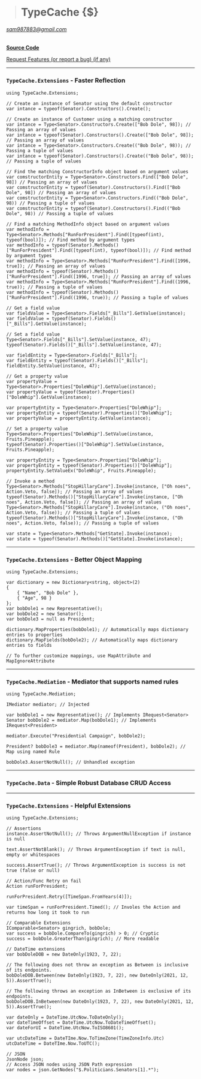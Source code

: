 ># TypeCache {$}

###### sam987883@gmail.com  

[**Source Code**](https://github.com/sam987883/TypeCache/tree/master/src/TypeCache.GraphQL)

[Request Features (or report a bug) (if any)](https://github.com/sam987883/TypeCache/issues)

---
### `TypeCache.Extensions` - Faster Reflection

	using TypeCache.Extensions;

	// Create an instance of Senator using the default constructor
	var intance = typeof(Senator).Constructors().Create();

	// Create an instance of Customer using a matching constructor
	var intance = Type<Senator>.Constructors.Create(["Bob Dole", 98]); // Passing an array of values
	var intance = typeof(Senator).Constructors().Create(["Bob Dole", 98]); // Passing an array of values
	var intance = Type<Senator>.Constructors.Create(("Bob Dole", 98)); // Passing a tuple of values
	var intance = typeof(Senator).Constructors().Create(("Bob Dole", 98)); // Passing a tuple of values

	// Find the matching ConstructorInfo object based on argument values
	var comstructorEntity = Type<Senator>.Constructors.Find(["Bob Dole", 98]) // Passing an array of values
	var comstructorEntity = typeof(Senator).Constructors().Find(["Bob Dole", 98]) // Passing an array of values
	var comstructorEntity = Type<Senator>.Constructors.Find(("Bob Dole", 98)) // Passing a tuple of values
	var comstructorEntity = typeof(Senator).Constructors().Find(("Bob Dole", 98)) // Passing a tuple of values

	// Find a matching MethodInfo object based on argument values
	var methodInfo = Type<Senator>.Methods["RunForPresident"].Find([typeof(int), typeof(bool)]); // Find method by argument types
	var methodInfo = typeof(Senator).Methods()["RunForPresident"].Find([typeof(int), typeof(bool)]); // Find method by argument types
	var methodInfo = Type<Senator>.Methods["RunForPresident"].Find([1996, true]); // Passing an array of values
	var methodInfo = typeof(Senator).Methods()["RunForPresident"].Find([1996, true]); // Passing an array of values
	var methodInfo = Type<Senator>.Methods["RunForPresident"].Find((1996, true)); // Passing a tuple of values
	var methodInfo = typeof(Senator).Methods()["RunForPresident"].Find((1996, true)); // Passing a tuple of values

	// Get a field value
	var fieldValue = Type<Senator>.Fields["_Bills"].GetValue(instance);
	var fieldValue = typeof(Senator).Fields()["_Bills"].GetValue(instance);

	// Set a field value
	Type<Senator>.Fields["_Bills"].SetValue(instance, 47);
	typeof(Senator).Fields()["_Bills"].SetValue(instance, 47);

	var fieldEntity = Type<Senator>.Fields["_Bills"];
	var fieldEntity = typeof(Senator).Fields()["_Bills"];
	fieldEntity.SetValue(instance, 47);

	// Get a property value
	var propertyValue = Type<Senator>.Properties["DoleWhip"].GetValue(instance);
	var propertyValue = typeof(Senator).Properties()["DoleWhip"].GetValue(instance);

	var propertyEntity = Type<Senator>.Properties["DoleWhip"];
	var propertyEntity = typeof(Senator).Properties()["DoleWhip"];
	var propertyValue = propertyEntity.GetValue(instance);

	// Set a property value
	Type<Senator>.Properties["DoleWhip"].SetValue(instance, Fruits.Pineapple);
	typeof(Senator).Properties()["DoleWhip"].SetValue(instance, Fruits.Pineapple);

	var propertyEntity = Type<Senator>.Properties["DoleWhip"];
	var propertyEntity = typeof(Senator).Properties()["DoleWhip"];
	propertyEntity.SetValueEx("DoleWhip", Fruits.Pineapple);

	// Invoke a method
	Type<Senator>.Methods["StopHillaryCare"].Invoke(instance, ["Oh noes", Action.Veto, false]); // Passing an array of values
	typeof(Senator).Methods()["StopHillaryCare"].Invoke(instance, ["Oh noes", Action.Veto, false]); // Passing an array of values
	Type<Senator>.Methods["StopHillaryCare"].Invoke(instance, ("Oh noes", Action.Veto, false)); // Passing a tuple of values
	typeof(Senator).Methods()["StopHillaryCare"].Invoke(instance, ("Oh noes", Action.Veto, false)); // Passing a tuple of values

	var state = Type<Senator>.Methods["GetState].Invoke(instance);
	var state = typeof(Senator).Methods()["GetState].Invoke(instance);

---
### `TypeCache.Extensions` - Better Object Mapping

	using TypeCache.Extensions;

	var dictionary = new Dictionary<string, object>(2)
	{
		{ "Name", "Bob Dole" },
		{ "Age", 98 }
	};
	var bobDole1 = new Representative();
	var bobDole2 = new Senator();
	var bobDole3 = null as President;

	dictionary.MapProperties(bobDole1); // Automatically maps dictionary entries to properties
	dictionary.MapFields(bobDole2); // Automatically maps dictionary entries to fields

	// To further customize mappings, use MapAttribute and MapIgnoreAttribute

---
### `TypeCache.Mediation` - Mediator that supports named rules

	using TypeCache.Mediation;

	IMediator mediator; // Injected

	var bobDole1 = new Representative(); // Implements IRequest<Senator>
	Senator bobDole2 = mediator.Map(bobDole1); // Implements IRequest<President>

	mediator.Execute("Presidential Campaign", bobDole2);

	President? bobDole3 = mediator.Map(nameof(President), bobDole2); // Map using named Rule

	bobDole3.AssertNotNull(); // Unhandled exception

---
### `TypeCache.Data` - Simple Robust Database CRUD Access



---
### `TypeCache.Extensions` - Helpful Extensions

	using TypeCache.Extensions;

	// Assertions
	instance.AssertNotNull(); // Throws ArgumentNullException if instance is null

	text.AssertNotBlank(); // Throws ArgumentException if text is null, empty or whitespaces

	success.AssertTrue(); // Throws ArgumentException is success is not true (false or null)

	// Action/Func Retry on fail
	Action runForPresident;

	runForPresident.Retry([TimeSpan.FromYears(4)]);

	var timeSpan = runForPresident.Timed(); // Involes the Action and returns how long it took to run

	// Comparable Extensions
	IComparable<Senator> gingrich, bobDole;
	var success = bobDole.CompareTo(gingrich) > 0; // Cryptic
	success = bobDole.GreaterThan(gingrich); // More readable

	// DateTime extensions
	var bobDoleDOB = new DateOnly(1923, 7, 22);

	// The following does not throw an exception as Between is inclusive of its endpoints.
	bobDoleDOB.Between(new DateOnly(1923, 7, 22), new DateOnly(2021, 12, 5)).AssertTrue();

	// The following throws an exception as InBetween is exclusive of its endpoints.
	bobDoleDOB.InBetween(new DateOnly(1923, 7, 22), new DateOnly(2021, 12, 5)).AssertTrue();

	var dateOnly = DateTime.UtcNow.ToDateOnly();
	var dateTimeOffset = DateTime.UtcNow.ToDateTimeOffset();
	var dateForUI = DateTime.UtcNow.ToISO8601();

	var utcDateTime = DateTIme.Now.ToTimeZone(TimeZoneInfo.Utc)
	utcDateTime = DateTIme.Now.ToUTC();

	// JSON
	JsonNode json;
	// Access JSON nodes using JSON Path expression
	var nodes = json.GetNodes("$.Politicians.Senators[1].*");
